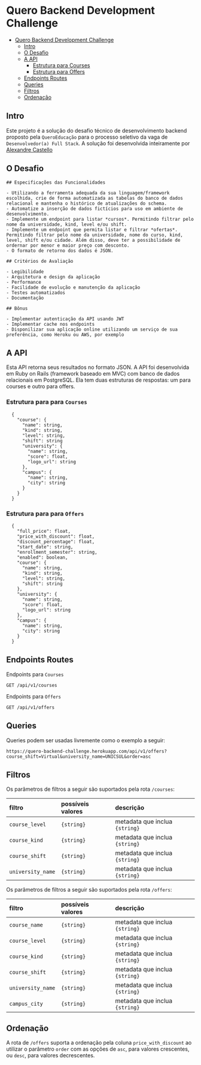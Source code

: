 # Quero Backend Development Challenge 

<!-- TOC depthFrom:1 depthTo:2 withLinks:1 updateOnSave:1 orderedList:0 -->

- [Quero Backend Development Challenge](#quero-backend-development-challenge)
    - [Intro](#intro)
    - [O Desafio](#desafio)
    - [A API](#a-api)
        - [Estrutura para Courses](#estrutura-para-courses)
        - [Estrutura para Offers](#estrutura-para-offers)
    - [Endpoints Routes](#endpoints-routes)
    - [Queries](#queries)
    - [Filtros](#filtros)
    - [Ordenação](#ordenação)

<!-- /TOC -->

## Intro

Este projeto é a solução do desafio técnico de desenvolvimento backend proposto pela `QueroEducação` para o processo seletivo da vaga de `Desenvolvedor(a) Full Stack`. A solução foi desenvolvida inteiramente por [Alexandre Castello](https://github.com/alexandrecastello)

## O Desafio

```
## Especificações das Funcionalidades

- Utilizando a ferramenta adequada da sua linguagem/framework escolhida, crie de forma automatizada as tabelas do banco de dados relacional e mantenha o histórico de atualizações do schema.
- Automatize a inserção de dados fictícios para uso em ambiente de desenvolvimento.
- Implemente um endpoint para listar *cursos*. Permitindo filtrar pelo nome da universidade, kind, level e/ou shift.
- Implemente um endpoint que permita listar e filtrar *ofertas*. Permitindo filtrar pelo nome da universidade, nome do curso, kind, level, shift e/ou cidade. Além disso, deve ter a possibilidade de ordernar por menor e maior preço com desconto.
- O formato de retorno dos dados é JSON.

## Critérios de Avaliação

- Legibilidade
- Arquitetura e design da aplicação
- Performance
- Facilidade de evolução e manutenção da aplicação
- Testes automatizados
- Documentação

## Bônus

- Implementar autenticação da API usando JWT
- Implementar cache nos endpoints
- Disponilizar sua aplicação online utilizando um serviço de sua preferência, como Heroku ou AWS, por exemplo

```

## A API

Esta API retorna seus resultados no formato JSON. A API foi desenvolvida em Ruby on Rails (framework baseado em MVC) com banco de dados relacionais em PostgreSQL. Ela tem duas estruturas de respostas: um para courses e outro para offers. 


### Estrutura para para `Courses`

```
  {
    "course": {
      "name": string,
      "kind": string,
      "level": string,
      "shift": string
      "university": {
        "name": string,
        "score": float,
        "logo_url": string
      },
      "campus": {
        "name": string,
        "city": string
      }
    }
  }
```

### Estrutura para para `Offers`

```
  {
    "full_price": float,
    "price_with_discount": float,
    "discount_percentage": float,
    "start_date": string,
    "enrollment_semester": string,
    "enabled": boolean,
    "course": {
      "name": string,
      "kind": string,
      "level": string,
      "shift": string
    },
    "university": {
      "name": string,
      "score": float,
      "logo_url": string
    },
    "campus": {
      "name": string,
      "city": string
    }
  }
```

## Endpoints Routes

Endpoints para `Courses`
```
GET /api/v1/courses
```

Endpoints para `Offers`
```
GET /api/v1/offers
```

## Queries

Queries podem ser usadas livremente como o exemplo a seguir:

```
https://quero-backend-challenge.herokuapp.com/api/v1/offers?course_shift=Virtual&university_name=UNICSUL&order=asc
```

## Filtros

Os parâmetros de filtros a seguir são suportados pela rota `/courses`:

| filtro     | possíveis valores | descrição|
|:-----------|:----------------|:-----------|
| `course_level` | `{string}`| metadata que inclua `{string}` |
| `course_kind` | `{string}`| metadata que inclua `{string}` |
| `course_shift` | `{string}`| metadata que inclua `{string}` |
| `university_name` | `{string}`| metadata que inclua `{string}` |


Os parâmetros de filtros a seguir são suportados pela rota `/offers`:

| filtro     | possíveis valores | descrição|
|:-----------|:----------------|:-----------|
| `course_name` | `{string}`| metadata que inclua `{string}` |
| `course_level` | `{string}`| metadata que inclua `{string}` |
| `course_kind` | `{string}`| metadata que inclua `{string}` |
| `course_shift` | `{string}`| metadata que inclua `{string}` |
| `university_name` | `{string}`| metadata que inclua `{string}` |
| `campus_city` | `{string}`| metadata que inclua `{string}` |

## Ordenação

A rota de `/offers` suporta a ordenação pela coluna `price_with_discount` ao utilizar o parâmetro `order` com as opções de `asc`, para valores crescentes, ou `desc`, para valores decrescentes.
